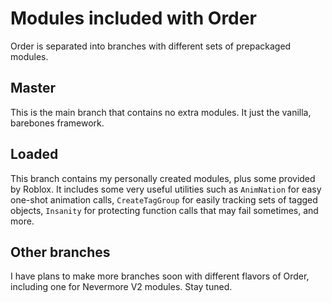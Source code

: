 # Modules included with Order
Order is separated into branches with different sets of prepackaged modules.

## Master
This is the main branch that contains no extra modules. It just the vanilla, barebones framework.

## Loaded
This branch contains my personally created modules, plus some provided by Roblox. It includes some very useful utilities such as `AnimNation` for easy one-shot animation calls, `CreateTagGroup` for easily tracking sets of tagged objects, `Insanity` for protecting function calls that may fail sometimes, and more.

## Other branches
I have plans to make more branches soon with different flavors of Order, including one for Nevermore V2 modules. Stay tuned.
